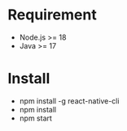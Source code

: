 # Requirement
* Node.js >= 18
* Java >= 17
# Install
* npm install -g react-native-cli
* npm install
* npm start
